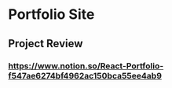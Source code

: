 # Portfolio Site

## Project Review 
### https://www.notion.so/React-Portfolio-f547ae6274bf4962ac150bca55ee4ab9
